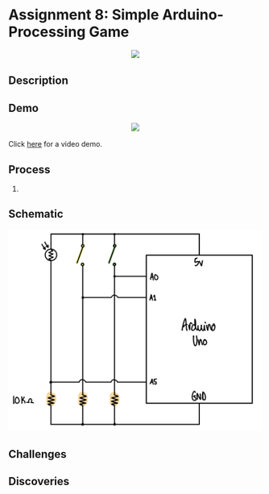 # Assignment 8: Simple Arduino-Processing Game

<p align="center">
  <img src="gameImage.png" width="480">
</p>

## Description

## Demo
<p align="center">
  <img src="gameDemo.gif" width="560">
</p>

Click [here]() for a video demo.

## Process
1. 

## Schematic
<p align="center">
  <img src="gameSchematic.jpg" width="620">
</p>

## Challenges

## Discoveries
